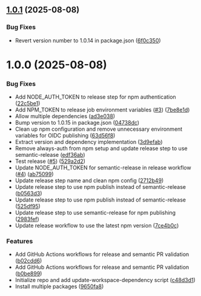 ## [1.0.1](https://github.com/HarrisSidiropoulos/update-workspace-dependency/compare/v1.0.0...v1.0.1) (2025-08-08)


### Bug Fixes

* Revert version number to 1.0.14 in package.json ([6f0c350](https://github.com/HarrisSidiropoulos/update-workspace-dependency/commit/6f0c350b755f2210a45dc0cbc50aa073e89b6b21))

# 1.0.0 (2025-08-08)


### Bug Fixes

* Add NODE_AUTH_TOKEN to release step for npm authentication ([22c5be1](https://github.com/HarrisSidiropoulos/update-workspace-dependency/commit/22c5be1e6d1f5133ee70a563edb20208b270a697))
* Add NPM_TOKEN to release job environment variables ([#3](https://github.com/HarrisSidiropoulos/update-workspace-dependency/issues/3)) ([7be8e1d](https://github.com/HarrisSidiropoulos/update-workspace-dependency/commit/7be8e1d107a9782244f568bd9dc3e62b46176039))
* Allow multiple dependencies ([ad3e038](https://github.com/HarrisSidiropoulos/update-workspace-dependency/commit/ad3e038d2fa63afe76a616995cf0880b03693923))
* Bump version to 1.0.15 in package.json ([04738dc](https://github.com/HarrisSidiropoulos/update-workspace-dependency/commit/04738dcba3e7707899410ceabe4eef40bf5f084b))
* Clean up npm configuration and remove unnecessary environment variables for OIDC publishing ([63d56f8](https://github.com/HarrisSidiropoulos/update-workspace-dependency/commit/63d56f85ce3836dabc77206e39ade5f4c9dcc47b))
* Extract version and dependency implementation ([3d9efab](https://github.com/HarrisSidiropoulos/update-workspace-dependency/commit/3d9efab3e5b5e0ce2fce08931f1b7b86d6374bbf))
* Remove always-auth from npm setup and update release step to use semantic-release ([edf36ab](https://github.com/HarrisSidiropoulos/update-workspace-dependency/commit/edf36ab1d8e19ff9fec47352b13a9872bf9a688e))
* Test release ([#5](https://github.com/HarrisSidiropoulos/update-workspace-dependency/issues/5)) ([529a2d2](https://github.com/HarrisSidiropoulos/update-workspace-dependency/commit/529a2d2d5272f707113d626d9308892a744d3cc7))
* Update NODE_AUTH_TOKEN for semantic-release in release workflow ([#4](https://github.com/HarrisSidiropoulos/update-workspace-dependency/issues/4)) ([ab75099](https://github.com/HarrisSidiropoulos/update-workspace-dependency/commit/ab75099d290450bb2b975bae996cd7268fba140b))
* Update release step name and clean npm config ([2712b49](https://github.com/HarrisSidiropoulos/update-workspace-dependency/commit/2712b49823203f62ec7a6d274918bac8e854edd5))
* Update release step to use npm publish instead of semantic-release ([b0563d3](https://github.com/HarrisSidiropoulos/update-workspace-dependency/commit/b0563d301e6dffdbdb25cf84757f8680e6e5c433))
* Update release step to use npm publish instead of semantic-release ([525df95](https://github.com/HarrisSidiropoulos/update-workspace-dependency/commit/525df95a1cf71fff18d95f59af9c2180a276ecce))
* Update release step to use semantic-release for npm publishing ([2983fef](https://github.com/HarrisSidiropoulos/update-workspace-dependency/commit/2983fef5eb4156f7fb31e8091dbea33adabf9f9c))
* Update release workflow to use the latest npm version ([7ce4b0c](https://github.com/HarrisSidiropoulos/update-workspace-dependency/commit/7ce4b0c6b0df9f3d7b5fcf390921597089387ff4))


### Features

* Add GitHub Actions workflows for release and semantic PR validation ([b02cdd6](https://github.com/HarrisSidiropoulos/update-workspace-dependency/commit/b02cdd6ca4fe98539ecca9d9d35de4c458a61515))
* Add GitHub Actions workflows for release and semantic PR validation ([b0be899](https://github.com/HarrisSidiropoulos/update-workspace-dependency/commit/b0be8996e537aae4874e2f412bc2c636c33ec450))
* Initialize repo and add update-workspace-dependency script ([c48d3d1](https://github.com/HarrisSidiropoulos/update-workspace-dependency/commit/c48d3d160a6931e5ce6c5b623b3c1689bc91a22a))
* Install multiple packages ([9650fa8](https://github.com/HarrisSidiropoulos/update-workspace-dependency/commit/9650fa8cc9fa9115c05f7424a236cdc45b503b2d))
